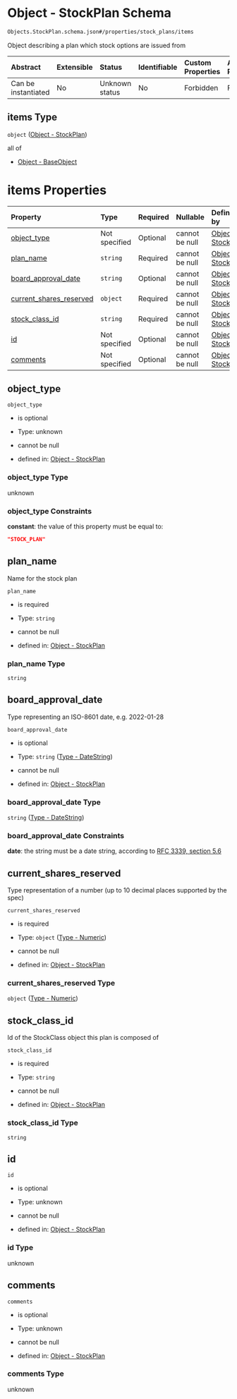 # Object - StockPlan Schema

```txt
Objects.StockPlan.schema.json#/properties/stock_plans/items
```

Object describing a plan which stock options are issued from

| Abstract            | Extensible | Status         | Identifiable | Custom Properties | Additional Properties | Access Restrictions | Defined In                                                                        |
| :------------------ | :--------- | :------------- | :----------- | :---------------- | :-------------------- | :------------------ | :-------------------------------------------------------------------------------- |
| Can be instantiated | No         | Unknown status | No           | Forbidden         | Forbidden             | none                | [CapTable.schema.json*](../../schema/CapTable.schema.json "open original schema") |

## items Type

`object` ([Object - StockPlan](captable-properties-captable---objectsstockplanschemajson-array-object---stockplan.md))

all of

*   [Object - BaseObject](issuer-allof-object---baseobject.md "check type definition")

# items Properties

| Property                                            | Type          | Required | Nullable       | Defined by                                                                                                                   |
| :-------------------------------------------------- | :------------ | :------- | :------------- | :--------------------------------------------------------------------------------------------------------------------------- |
| [object_type](#object_type)                         | Not specified | Optional | cannot be null | [Object - StockPlan](stockplan-properties-object_type.md "Objects.StockPlan.schema.json#/properties/object_type")            |
| [plan_name](#plan_name)                             | `string`      | Required | cannot be null | [Object - StockPlan](stockplan-properties-plan_name.md "Objects.StockPlan.schema.json#/properties/plan_name")                |
| [board_approval_date](#board_approval_date)         | `string`      | Optional | cannot be null | [Object - StockPlan](issuer-properties-type---datestring.md "Types.DateString.schema.json#/properties/board_approval_date")  |
| [current_shares_reserved](#current_shares_reserved) | `object`      | Required | cannot be null | [Object - StockPlan](stockplan-properties-type---numeric.md "Types.Numeric.schema.json#/properties/current_shares_reserved") |
| [stock_class_id](#stock_class_id)                   | `string`      | Required | cannot be null | [Object - StockPlan](stockplan-properties-stock_class_id.md "Objects.StockPlan.schema.json#/properties/stock_class_id")      |
| [id](#id)                                           | Not specified | Optional | cannot be null | [Object - StockPlan](stockplan-properties-id.md "Objects.StockPlan.schema.json#/properties/id")                              |
| [comments](#comments)                               | Not specified | Optional | cannot be null | [Object - StockPlan](stockplan-properties-comments.md "Objects.StockPlan.schema.json#/properties/comments")                  |

## object_type



`object_type`

*   is optional

*   Type: unknown

*   cannot be null

*   defined in: [Object - StockPlan](stockplan-properties-object_type.md "Objects.StockPlan.schema.json#/properties/object_type")

### object_type Type

unknown

### object_type Constraints

**constant**: the value of this property must be equal to:

```json
"STOCK_PLAN"
```

## plan_name

Name for the stock plan

`plan_name`

*   is required

*   Type: `string`

*   cannot be null

*   defined in: [Object - StockPlan](stockplan-properties-plan_name.md "Objects.StockPlan.schema.json#/properties/plan_name")

### plan_name Type

`string`

## board_approval_date

Type representing an ISO-8601 date, e.g. 2022-01-28

`board_approval_date`

*   is optional

*   Type: `string` ([Type - DateString](issuer-properties-type---datestring.md))

*   cannot be null

*   defined in: [Object - StockPlan](issuer-properties-type---datestring.md "Types.DateString.schema.json#/properties/board_approval_date")

### board_approval_date Type

`string` ([Type - DateString](issuer-properties-type---datestring.md))

### board_approval_date Constraints

**date**: the string must be a date string, according to [RFC 3339, section 5.6](https://tools.ietf.org/html/rfc3339 "check the specification")

## current_shares_reserved

Type representation of a number (up to 10 decimal places supported by the spec)

`current_shares_reserved`

*   is required

*   Type: `object` ([Type - Numeric](stockplan-properties-type---numeric.md))

*   cannot be null

*   defined in: [Object - StockPlan](stockplan-properties-type---numeric.md "Types.Numeric.schema.json#/properties/current_shares_reserved")

### current_shares_reserved Type

`object` ([Type - Numeric](stockplan-properties-type---numeric.md))

## stock_class_id

Id of the StockClass object this plan is composed of

`stock_class_id`

*   is required

*   Type: `string`

*   cannot be null

*   defined in: [Object - StockPlan](stockplan-properties-stock_class_id.md "Objects.StockPlan.schema.json#/properties/stock_class_id")

### stock_class_id Type

`string`

## id



`id`

*   is optional

*   Type: unknown

*   cannot be null

*   defined in: [Object - StockPlan](stockplan-properties-id.md "Objects.StockPlan.schema.json#/properties/id")

### id Type

unknown

## comments



`comments`

*   is optional

*   Type: unknown

*   cannot be null

*   defined in: [Object - StockPlan](stockplan-properties-comments.md "Objects.StockPlan.schema.json#/properties/comments")

### comments Type

unknown
